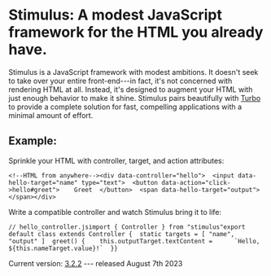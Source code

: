 # Stimulus: A modest JavaScript framework for the HTML you already have.

Stimulus is a JavaScript framework with modest ambitions. It doesn't seek to take over your entire front-end---in fact, it's not concerned with rendering HTML at all. Instead, it's designed to augment your HTML with just enough behavior to make it shine. Stimulus pairs beautifully with [Turbo](https://turbo.hotwired.dev) to provide a complete solution for fast, compelling applications with a minimal amount of effort.

## Example:

Sprinkle your HTML with controller, target, and action attributes:
```
<!--HTML from anywhere--><div data-controller="hello">  <input data-hello-target="name" type="text">  <button data-action="click->hello#greet">    Greet  </button>  <span data-hello-target="output">  </span></div>
```

Write a compatible controller and watch Stimulus bring it to life:
```
// hello_controller.jsimport { Controller } from "stimulus"export default class extends Controller {  static targets = [ "name", "output" ]  greet() {    this.outputTarget.textContent =      `Hello, ${this.nameTarget.value}!`  }}
```

Current version: [3.2.2](https://github.com/hotwired/stimulus/releases/tag/v3.2.2) --- released August 7th 2023